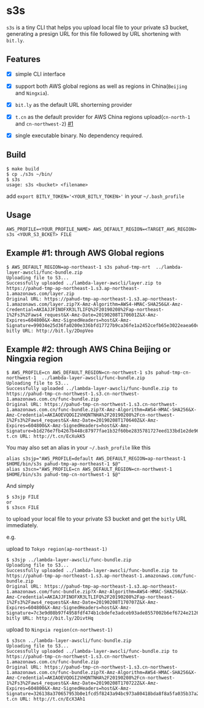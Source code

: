 # s3s
`s3s` is a tiny CLI that helps you upload local file to your private s3 bucket, generating a presign URL for this file followed by URL shortening with `bit.ly`.

## Features
- [x] simple CLI interface
- [x] support both AWS global regions as well as regions in China(`Beijing` and `Ningxia`).
- [x] `bit.ly` as the default URL shorterning provider
- [x] `t.cn` as the default provider for AWS China regions upload(`cn-north-1` and `cn-northwest-2`) [#1](https://github.com/pahud/s3s/issues/1)
- [x] single executable binary. No dependency required.
 


## Build

```
$ make build
$ cp ./s3s ~/bin/
$ s3s
usage: s3s <bucket> <filename>
```

add `export BITLY_TOKEN='<YOUR_BITLY_TOKEN>'` in your `~/.bash_profile`                                                                                                                         


## Usage

```
AWS_PROFILE=<YOUR_PROFILE_NAME> AWS_DEFAULT_REGION=<TARGET_AWS_REGION> s3s <YOUR_S3_BCKET> FILE  
```


## Example #1: through AWS Global regions
```
$ AWS_DEFAULT_REGION=ap-northeast-1 s3s pahud-tmp-nrt  ../lambda-layer-awscli/func-bundle.zip                                                             
Uploading file to S3...
Successfully uploaded ../lambda-layer-awscli/layer.zip to https://pahud-tmp-ap-northeast-1.s3.ap-northeast-1.amazonaws.com/layer.zip
Original URL: https://pahud-tmp-ap-northeast-1.s3.ap-northeast-1.amazonaws.com/layer.zip?X-Amz-Algorithm=AWS4-HMAC-SHA256&X-Amz-Credential=AKIAJJFINOFXR3LTLIFQ%2F20190208%2Fap-northeast-1%2Fs3%2Faws4_request&X-Amz-Date=20190208T170601Z&X-Amz-Expires=604800&X-Amz-SignedHeaders=host&X-Amz-Signature=99034e25d36fa0200e336bfd17727b9ca36fe1a2452cefb65e3022eaea60cd3f
bitly URL: http://bit.ly/2DopVeo      
```

## Example #2: through AWS China Beijing or Ningxia region

```
$ AWS_PROFILE=cn AWS_DEFAULT_REGION=cn-northwest-1 s3s pahud-tmp-cn-northwest-1  ../lambda-layer-awscli/func-bundle.zip                                   
Uploading file to S3...
Successfully uploaded ../lambda-layer-awscli/func-bundle.zip to https://pahud-tmp-cn-northwest-1.s3.cn-northwest-1.amazonaws.com.cn/func-bundle.zip
Original URL: https://pahud-tmp-cn-northwest-1.s3.cn-northwest-1.amazonaws.com.cn/func-bundle.zip?X-Amz-Algorithm=AWS4-HMAC-SHA256&X-Amz-Credential=AKIAOEVQOGI2VHQNTNHA%2F20190208%2Fcn-northwest-1%2Fs3%2Faws4_request&X-Amz-Date=20190208T170640Z&X-Amz-Expires=604800&X-Amz-SignedHeaders=host&X-Amz-Signature=b1d276e7fb4267b448c87977fae1b32f60be2835781727eed133bd1e2de96456
t.cn URL: http://t.cn/EcXukK5        
```

You may also set an alias in your `~/.bash_profile` like this

```
alias s3sjp="AWS_PROFILE=default AWS_DEFAULT_REGION=ap-northeast-1 $HOME/bin/s3s pahud-tmp-ap-northeast-1 $@"                                                                                             
alias s3scn="AWS_PROFILE=cn AWS_DEFAULT_REGION=cn-northwest-1 $HOME/bin/s3s pahud-tmp-cn-northwest-1 $@"                                                                                             
```

And simply 

```
$ s3sjp FILE
or
$ s3scn FILE
```

to upload your local file to your private S3 bucket and get the `bitly` URL immediately.

e.g.

upload to `Tokyo region(ap-northeast-1)`
```
$ s3sjp ../lambda-layer-awscli/func-bundle.zip                                                                                                            
Uploading file to S3...
Successfully uploaded ../lambda-layer-awscli/func-bundle.zip to https://pahud-tmp-ap-northeast-1.s3.ap-northeast-1.amazonaws.com/func-bundle.zip
Original URL: https://pahud-tmp-ap-northeast-1.s3.ap-northeast-1.amazonaws.com/func-bundle.zip?X-Amz-Algorithm=AWS4-HMAC-SHA256&X-Amz-Credential=AKIAJJFINOFXR3LTLIFQ%2F20190208%2Fap-northeast-1%2Fs3%2Faws4_request&X-Amz-Date=20190208T170707Z&X-Amz-Expires=604800&X-Amz-SignedHeaders=host&X-Amz-Signature=7c3e9d08b97f4958fdf474b1cbdefe3adceb93ade8557002b6ef6724e2126130
bitly URL: http://bit.ly/2DivtHq        
```

upload to `Ningxia region(cn-northwest-1)`

```
$ s3scn ../lambda-layer-awscli/func-bundle.zip                                                                                                            
Uploading file to S3...
Successfully uploaded ../lambda-layer-awscli/func-bundle.zip to https://pahud-tmp-cn-northwest-1.s3.cn-northwest-1.amazonaws.com.cn/func-bundle.zip
Original URL: https://pahud-tmp-cn-northwest-1.s3.cn-northwest-1.amazonaws.com.cn/func-bundle.zip?X-Amz-Algorithm=AWS4-HMAC-SHA256&X-Amz-Credential=AKIAOEVQOGI2VHQNTNHA%2F20190208%2Fcn-northwest-1%2Fs3%2Faws4_request&X-Amz-Date=20190208T170722Z&X-Amz-Expires=604800&X-Amz-SignedHeaders=host&X-Amz-Signature=326138a370657953b0e1fcd5f8243a94bc973a80418bda8f8a5fa035b37a2d72
t.cn URL: http://t.cn/EcX3Ah1                                                                                   
```